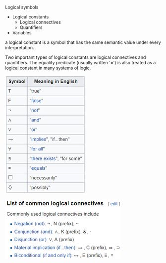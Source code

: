 Logical symbols
- Logical constants
  - Logical connectives
  - Quantifiers
- Variables

a logical constant is a symbol that has the same semantic value under every interpretation. 

Two important types of logical constants are logical connectives and quantifiers. The equality predicate (usually written '=') is also treated as a logical constant in many systems of logic.

![Logical constants](logical-constants.png)

![Logical connectives](logical-connectives.png)
